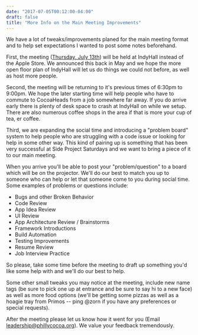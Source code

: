 ```yaml
---
date: "2017-07-05T00:12:00-04:00"
draft: false
title: "More Info on the Main Meeting Improvements"
---
```


We have a lot of tweaks/improvements planed for the main meeting format and to help set expectations I wanted to post some notes beforehand.

First, the meeting ([Thursday, July 13th](https://www.meetup.com/PhillyCocoaHeads/events/237755719/)) will be held at IndyHall instead of the Apple Store. We announced this back in May and we hope the more open floor plan of IndyHall will let us do things we could not before, as well as host more people.

Second, the meeting will be returning to it's previous times of 6:30pm to 9:00pm. We hope the later starting time will help people who have to commute to CocoaHeads from a job somewhere far away. If you do arrive early there is plenty of desk space to crash at IndyHall on while we setup. There are also numerous coffee shops in the area if that is more your cup of tea, er coffee.

Third, we are expanding the social time and introducing a "problem board" system to help people who are struggling with a code issue or looking for help in some other way. This kind of pairing up is something that has been very successful at Side Project Saturdays and we want to bring a piece of it to our main meeting.

When you arrive you'll be able to post your "problem/question" to a board which will be on the projector. We'll do our best to match you up to someone who can help or let that someone come to you during social time. Some examples of problems or questions include:

* Bugs and other Broken Behavior
* Code Review
* App Idea Review
* UI Review
* App Architecture Review / Brainstorms
* Framework Introductions
* Build Automation
* Testing Improvements
* Resume Review
* Job Interview Practice

So please, take some time before the meeting to draft up something you'd like some help with and we'll do our best to help.

Some other small tweaks you may notice at the meeting, include new name tags (be sure to pick one up at entrance and be sure to say hi to a new face) as well as more food options (we'll be getting some pizzas as well as a hoagie tray from Primos -- ping @zorn if you have any preferences or special requests).

After the meeting please let us know how it went for you (Email <leadership@phillycocoa.org>). We value your feedback tremendously.
